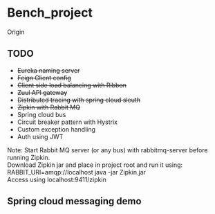 # Bench_project
Origin
## TODO
 * ~~Eureka naming server~~
 * ~~Feign Client config~~
 * ~~Client side load balancing with Ribbon~~
 * ~~Zuul API gateway~~
 * ~~Distributed tracing with spring cloud sleuth~~ <br>
 * ~~Zipkin with Rabbit MQ~~
 * Spring cloud bus <br>
 * Circuit breaker pattern with Hystrix <br>
 * Custom exception handling
 * Auth using JWT <br>
 <p>
 Note: Start Rabbit MQ server (or any bus) with rabbitmq-server before running Zipkin.<br>
 Download Zipkin jar and place in project root and run it using: RABBIT_URI=amqp://localhost java -jar Zipkin.jar<br>
 Access using localhost:9411/zipkin
 </p>
 
 ## Spring cloud messaging demo
